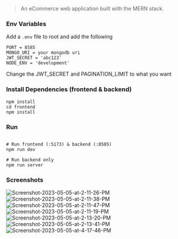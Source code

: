 > An eCommerce web application built with the MERN stack.

### Env Variables

Add a `.env` file to root and add the following

```
PORT = 8585
MONGO_URI = your mongodb uri
JWT_SECRET = 'abc123'
NODE_ENV = 'development'
```

Change the JWT_SECRET and PAGINATION_LIMIT to what you want

### Install Dependencies (frontend & backend)

```
npm install
cd frontend
npm install
```

### Run

```

# Run frontend (:5173) & backend (:8585)
npm run dev

# Run backend only
npm run server
```

### Screenshots

<img src="https://i.ibb.co/jZLrHcc/Screenshot-2023-05-05-at-2-11-26-PM.png" alt="Screenshot-2023-05-05-at-2-11-26-PM" border="0">
<img src="https://i.ibb.co/V2xpkWq/Screenshot-2023-05-05-at-2-11-38-PM.png" alt="Screenshot-2023-05-05-at-2-11-38-PM" border="0">
<img src="https://i.ibb.co/NCfWnjK/Screenshot-2023-05-05-at-2-11-47-PM.png" alt="Screenshot-2023-05-05-at-2-11-47-PM" border="0">
<img src="https://i.ibb.co/9NGqNQ9/Screenshot-2023-05-05-at-2-11-19-PM.png" alt="Screenshot-2023-05-05-at-2-11-19-PM" border="0">
<img src="https://i.ibb.co/4TLVpw7/Screenshot-2023-05-05-at-2-13-20-PM.png" alt="Screenshot-2023-05-05-at-2-13-20-PM" border="0">
<img src="https://i.ibb.co/rQPRJFv/Screenshot-2023-05-05-at-2-13-41-PM.png" alt="Screenshot-2023-05-05-at-2-13-41-PM" border="0">
<img src="https://i.ibb.co/8XVkvXV/Screenshot-2023-05-05-at-4-17-46-PM.png" alt="Screenshot-2023-05-05-at-4-17-46-PM" border="0">
